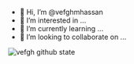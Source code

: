 - 👋 Hi, I’m @vefghmhassan
- 👀 I’m interested in ...
- 🌱 I’m currently learning ...
- 💞️ I’m looking to collaborate on ...

![vefgh github state](https://github-readme-stats.vercel.app/api?username=vefghmhassan&hide=contribs&count_private=true&show_icons=true)

